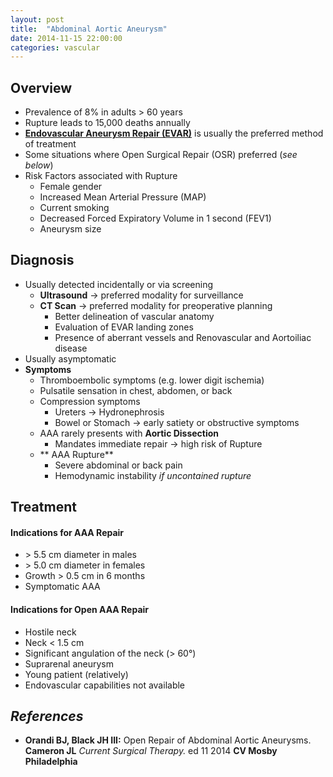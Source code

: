```yaml
---
layout: post
title:  "Abdominal Aortic Aneurysm"
date: 2014-11-15 22:00:00
categories: vascular
---
```


## Overview

* Prevalence of 8% in adults &gt; 60 years
* Rupture leads to 15,000 deaths annually
* **[Endovascular Aneurysm Repair (EVAR)]()** is usually the preferred method of treatment
* Some situations where Open Surgical Repair (OSR) preferred (*see below*)
* Risk Factors associated with Rupture
  * Female gender
  * Increased Mean Arterial Pressure (MAP)
  * Current smoking
  * Decreased Forced Expiratory Volume in 1 second (FEV1)
  * Aneurysm size
  
## Diagnosis

* Usually detected incidentally or via screening
  * **Ultrasound** &#8594; preferred modality for surveillance
  * **CT Scan** &#8594; preferred modality for preoperative planning
    * Better delineation of vascular anatomy
    * Evaluation of EVAR landing zones
    * Presence of aberrant vessels and Renovascular and Aortoiliac disease
* Usually asymptomatic
* **Symptoms**
  * Thromboembolic symptoms (e.g. lower digit ischemia)
  * Pulsatile sensation in chest, abdomen, or back
  * Compression symptoms
    * Ureters &#8594; Hydronephrosis
    * Bowel or Stomach &#8594; early satiety or obstructive symptoms
  * AAA rarely presents with **Aortic Dissection**
    * Mandates immediate repair &#8594; high risk of Rupture
  * ** AAA Rupture**
    * Severe abdominal or back pain
    * Hemodynamic instability *if uncontained rupture*

## Treatment

#### Indications for AAA Repair

* &gt; 5.5 cm diameter in males
* &gt; 5.0 cm diameter in females
* Growth &gt; 0.5 cm in 6 months
* Symptomatic AAA

#### Indications for Open AAA Repair

* Hostile neck
* Neck &lt; 1.5 cm
* Significant angulation of the neck (&gt; 60&deg;)
* Suprarenal aneurysm
* Young patient (relatively)
* Endovascular capabilities not available

## *References*

* **Orandi BJ, Black JH III:** Open Repair of Abdominal Aortic Aneurysms. **Cameron JL** *Current Surgical Therapy.* ed 11 2014 **CV Mosby Philadelphia**